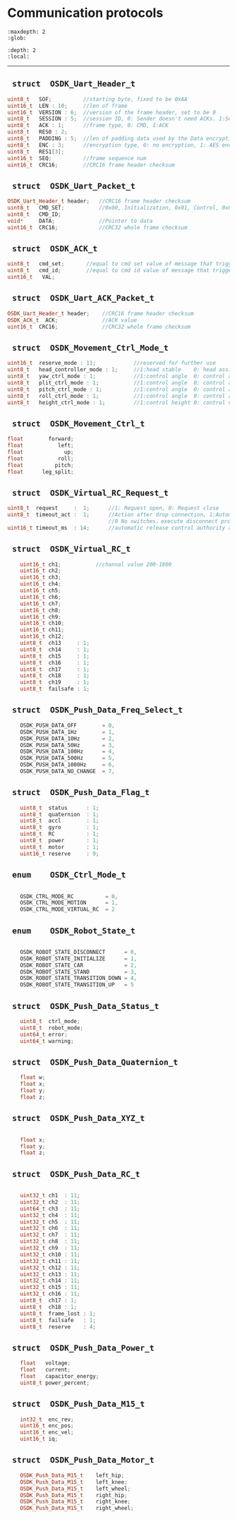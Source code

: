 # Communication protocols

```{toctree}
:maxdepth: 2
:glob:
```

```{contents} Contents
:depth: 2
:local:
```

------

## ` struct  OSDK_Uart_Header_t`

```c++
uint8_t   SOF;          //starting byte, fixed to be 0xAA
uint16_t  LEN : 10;     //len of frame
uint16_t  VERSION : 6;  //version of the frame header, set to be 0
uint8_t   SESSION : 5;  //session ID, 0: Sender doesn't need ACKs. 1:Sender needs ACKs but can be tolerated. 2:Sender needs ACKs.*
uint8_t   ACK : 1;      //frame type, 0: CMD, 1:ACK
uint8_t   RES0 : 2;
uint8_t   PADDING : 5;  //len of padding data used by the Data encryption
uint8_t   ENC : 3;      //encryption type, 0: no encryption, 1: AES encryption
uint8_t   RES1[3];
uint16_t  SEQ;          //frame sequence num
uint16_t  CRC16;        //CRC16 frame header checksum
```

## ` struct  OSDK_Uart_Packet_t`

```c++
OSDK_Uart_Header_t header;   //CRC16 frame header checksum
uint8_t   CMD_SET;           //0x00, Initialization, 0x01, Control, 0x02, Push Data
uint8_t   CMD_ID;
void*     DATA;              //Pointer to data
uint16_t  CRC16;             //CRC32 whole frame checksum
```

## ` struct  OSDK_ACK_t`

```c++
uint8_t   cmd_set;       //equal to cmd set value of message that triggers ack
uint8_t   cmd_id;        //equal to cmd id value of message that triggers ack
uint16_t   VAL;
```

## ` struct  OSDK_Uart_ACK_Packet_t`

```c++
OSDK_Uart_Header_t header;    //CRC16 frame header checksum
OSDK_ACK_t  ACK;              //ACK value
uint16_t  CRC16;              //CRC32 whole frame checksum
```

## ` struct  OSDK_Movement_Ctrl_Mode_t`

```c++
uint16_t  reserve_mode : 11;            //reserved for further use
uint8_t	  head_controller_mode : 1;     //1:head stable    0: head assist balance
uint8_t   yaw_ctrl_mode : 1;            //1:control angle  0: control angular velocity
uint8_t	  plit_ctrl_mode : 1;           //1:control angle  0: control angular velocity
uint8_t	  pitch_ctrl_mode : 1;          //1:control angle  0: control angular velocity
uint8_t	  roll_ctrl_mode : 1;           //1:control angle  0: control angular velocity
uint8_t	  height_ctrl_mode : 1;         //1:control height 0: control vertical velocity
```

## ` struct  OSDK_Movement_Ctrl_t`

```c++
float        forward;
float           left;
float             up;
float           roll;
float          pitch;
float      leg_split;

```

## ` struct  OSDK_Virtual_RC_Request_t`

```c++
uint8_t  request     :  1;      //1: Request open, 0: Request close
uint8_t  timeout_act :  1;      //Action after drop connection, 1:Automatically switches to real remote control
                                //0 No switches，execute disconnect program
uint16_t timeout_ms  : 14;      //automatic release control authority after timeout ms  

```

## ` struct  OSDK_Virtual_RC_t`

```c++
    uint16_t ch1;           //channal value 200-1800
    uint16_t ch2;
    uint16_t ch3;
    uint16_t ch4;
    uint16_t ch5;
    uint16_t ch6;
    uint16_t ch7;
    uint16_t ch8;
    uint16_t ch9;
    uint16_t ch10;
    uint16_t ch11;
    uint16_t ch12;
    uint8_t  ch13     : 1;
    uint8_t  ch14     : 1;
    uint8_t  ch15     : 1;
    uint8_t  ch16     : 1;
    uint8_t  ch17     : 1;
    uint8_t  ch18     : 1;
    uint8_t  ch19     : 1;
    uint8_t  failsafe : 1;

```

## ` struct  OSDK_Push_Data_Freq_Select_t`

```c++
    OSDK_PUSH_DATA_OFF        = 0,
    OSDK_PUSH_DATA_1Hz        = 1,
    OSDK_PUSH_DATA_10Hz       = 2,
    OSDK_PUSH_DATA_50Hz       = 3,
    OSDK_PUSH_DATA_100Hz      = 4,
    OSDK_PUSH_DATA_500Hz      = 5,
    OSDK_PUSH_DATA_1000Hz     = 6,
    OSDK_PUSH_DATA_NO_CHANGE  = 7,

```

## ` struct  OSDK_Push_Data_Flag_t`

```c++
    uint8_t  status      : 1; 
    uint8_t  quaternion  : 1; 
    uint8_t  accl        : 1;
    uint8_t  gyro        : 1;
    uint8_t  RC          : 1;
    uint8_t  power       : 1;
    uint8_t  motor       : 1;
    uint16_t reserve     : 9;

```

## ` enum    OSDK_Ctrl_Mode_t`

```c++

    OSDK_CTRL_MODE_RC          = 0,
    OSDK_CTRL_MODE_MOTION      = 1,
    OSDK_CTRL_MODE_VIRTUAL_RC  = 2

```

## ` enum    OSDK_Robot_State_t`

```c++

    OSDK_ROBOT_STATE_DISCONNECT      = 0,
    OSDK_ROBOT_STATE_INITIALIZE      = 1,
    OSDK_ROBOT_STATE_CAR             = 2,
    OSDK_ROBOT_STATE_STAND           = 3,
    OSDK_ROBOT_STATE_TRANSITION_DOWN = 4,
    OSDK_ROBOT_STATE_TRANSITION_UP   = 5

```

## ` struct  OSDK_Push_Data_Status_t`

```c++
    uint8_t  ctrl_mode;
    uint8_t  robot_mode;
    uint64_t error;
    uint64_t warning;

```

## ` struct  OSDK_Push_Data_Quaternion_t`

```c++
    float w;
    float x;
    float y;
    float z;

```

## ` struct  OSDK_Push_Data_XYZ_t`

```c++

    float x;
    float y;
    float z;

```

## ` struct  OSDK_Push_Data_RC_t`

```c++

    uint32_t ch1  : 11;
    uint32_t ch2  : 11;
    uint64_t ch3  : 11;
    uint32_t ch4  : 11;
    uint32_t ch5  : 11;
    uint32_t ch6  : 11;
    uint32_t ch7  : 11;
    uint32_t ch8  : 11;
    uint32_t ch9  : 11;
    uint32_t ch10 : 11;
    uint32_t ch11 : 11;
    uint32_t ch12 : 11;
    uint32_t ch13 : 11;
    uint32_t ch14 : 11;
    uint32_t ch15 : 11;
    uint32_t ch16 : 11;
    uint8_t  ch17 : 1;
    uint8_t  ch18 : 1;
    uint8_t  frame_lost : 1;
    uint8_t  failsafe   : 1;
    uint8_t  reserve    : 4;

```

## ` struct  OSDK_Push_Data_Power_t`

```c++
    float   voltage;
    float   current;
    float   capacitor_energy;
    uint8_t power_percent;

```

## ` struct  OSDK_Push_Data_M15_t`

```c++
    int32_t  enc_rev;
    uint16_t enc_pos;
    uint16_t enc_vel;
    uint16_t iq;

```

## ` struct  OSDK_Push_Data_Motor_t`

```c++
    OSDK_Push_Data_M15_t    left_hip;
    OSDK_Push_Data_M15_t    left_knee;
    OSDK_Push_Data_M15_t    left_wheel;
    OSDK_Push_Data_M15_t    right_hip;
    OSDK_Push_Data_M15_t    right_knee;
    OSDK_Push_Data_M15_t    right_wheel;

```